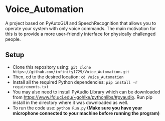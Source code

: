 # Voice_Automation
A project based on PyAutoGUI and SpeechRecognition that allows you to operate your system with only voice commands. The main motivation for this is to provide a more user-friendly interface for physically challenged people.

## Setup
- Clone this repository using: `git clone https://github.com/infinity1729/Voice_Automation.git`
- Then, cd to the desired location:
`cd Voice_Automation`
- Install all the required Python dependencies:
`pip install -r requirements.txt`
- You may also need to install PyAudio Library which can be downloaded from https://www.lfd.uci.edu/~gohlke/pythonlibs/#pyaudio. Run pip install in the directory where it was downloaded as well.
- To run the code use: `python Run.py`  **(Make sure you have your microphone connected to your machine before running the program)**
